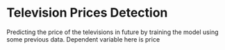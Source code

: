 # Television Prices Detection
Predicting the price of the televisions in future by training the model using some previous data.
Dependent variable here is price 
